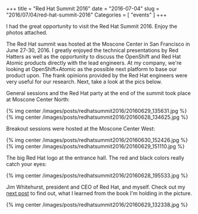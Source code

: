 +++
title = "Red Hat Summit 2016"
date = "2016-07-04"
slug = "2016/07/04/red-hat-summit-2016"
Categories = [ "events" ]
+++

I had the great opportunity to visit the Red Hat Summit 2016. Enjoy the photos attached.

<!--more-->

The Red Hat summit was hosted at the Moscone Center in San Francisco in June 27-30, 2016. I greatly enjoyed the technical presentations by Red Hatters as well as the opportunity to discuss the OpenShift and Red Hat Atomic products directly with the lead engineers. At my company, we're looking at OpenShift+Atomic as the possible next platform to base our product upon. The frank opinions provided by the Red Hat engineers were very useful for our research. Next, take a look at the pics below.

General sessions and the Red Hat party at the end of the summit took place at Moscone Center North:

{% img center /images/posts/redhatsummit2016/20160629_135631.jpg %}
{% img center /images/posts/redhatsummit2016/20160628_134625.jpg %}

Breakout sessions were hosted at the Moscone Center West:

{% img center /images/posts/redhatsummit2016/20160630_152426.jpg %}
{% img center /images/posts/redhatsummit2016/20160629_151110.jpg %}

The big Red Hat logo at the entrance hall. The red and black colors really catch your eyes:

{% img center /images/posts/redhatsummit2016/20160628_195533.jpg %}

Jim Whitehurst, president and CEO of Red Hat, and myself. Check out my [next post](/blog/2016/07/04/what-i-learned-from-the-open-organization) to find out, what I learned from the book I'm holding in the picture.

{% img center /images/posts/redhatsummit2016/20160629_132338.jpg %}
